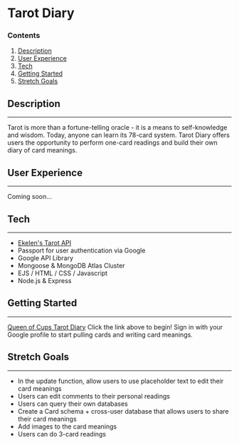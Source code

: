 # **Tarot Diary**

### <a name="home"></a> **Contents**
1. [Description](#desc)
2. [User Experience](#ui)
3. [Tech](#tech)
4. [Getting Started](#start)
5. [Stretch Goals](#stretch)

## <a name="desc"></a> **Description**
________________

Tarot is more than a fortune-telling oracle - it is a means to self-knowledge and wisdom. Today, anyone can learn its 78-card system. Tarot Diary offers users the opportunity to perform one-card readings and build their own diary of card meanings.

## <a name="ui"></a> **User Experience**
________________

Coming soon...

## <a name="tech"></a> **Tech**
________________

* [Ekelen's Tarot API](https://github.com/ekelen/tarot-api)
* Passport for user authentication via Google
* Google API Library
* Mongoose & MongoDB Atlas Cluster
* EJS / HTML / CSS / Javascript
* Node.js & Express

## <a name="start"></a> **Getting Started**
________________

[Queen of Cups Tarot Diary](http://readtarot.herokuapp.com)
Click the link above to begin! Sign in with your Google profile to start pulling cards and writing card meanings.

## <a name="stretch"></a> **Stretch Goals**
________________

* In the update function, allow users to use placeholder text to edit their card meanings
* Users can edit comments to their personal readings
* Users can query their own databases
* Create a Card schema + cross-user database that allows users to share their card meanings
* Add images to the card meanings
* Users can do 3-card readings